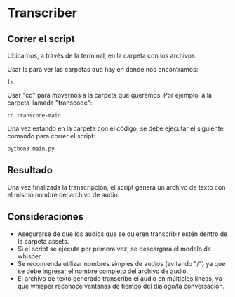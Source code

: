 # Transcriber

## Correr el script

Ubicarnos, a través de la terminal, en la carpeta con los archivos.

Usar ls para ver las carpetas que hay en donde nos encontramos:

```console
ls
```

Usar "cd" para movernos a la carpeta que queremos. Por ejemplo, a la carpeta llamada "transcode":

```console
cd transcode-main
```

Una vez estando en la carpeta con el código, se debe ejecutar el siguiente comando para correr el script:

```console
python3 main.py
```

## Resultado

Una vez finalizada la transcripción, el script genera un archivo de texto con el mismo nombre del archivo de audio.

## Consideraciones

- Asegurarse de que los audios que se quieren transcribir estén dentro de la carpeta assets.
- Si el script se ejecuta por primera vez, se descargará el modelo de whisper.
- Se recomienda utilizar nombres simples de audios (evitando "/") ya que se debe ingresar el nombre completo del archivo de audio.
- El archivo de texto generado transcribe el audio en múltiples líneas, ya que whisper reconoce ventanas de tiempo del diálogo/la conversación.
